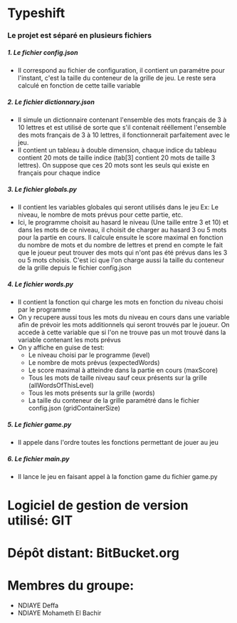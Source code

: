 # Typeshift
### Le projet est séparé en plusieurs fichiers
##### 1. Le fichier config.json
- Il correspond au fichier de configuration, il contient un paramétre pour l'instant, c'est la taille du conteneur
de la grille de jeu. Le reste sera calculé en fonction de cette taille variable
##### 2. Le fichier dictionnary.json
- Il simule un dictionnaire contenant l'ensemble des mots français de 3 à 10 lettres et est utilisé de sorte que
s'il contenait rééllement l'ensemble des mots français de 3 à 10 lettres, il fonctionnerait parfaitement avec le jeu.
- Il contient un tableau à double dimension, chaque indice du tableau contient 20 mots de taille indice
(tab[3] contient 20 mots de taille 3 lettres).
On suppose que ces 20 mots sont les seuls qui existe en français pour chaque indice
##### 3. Le fichier globals.py
- Il contient les variables globales qui seront utilisés dans le jeu
Ex: Le niveau, le nombre de mots prévus pour cette partie, etc.
- Ici, le programme choisit au hasard le niveau (Une taille entre 3 et 10) et dans les mots de ce niveau, il choisit de charger
au hasard 3 ou 5 mots pour la partie en cours. Il calcule ensuite le score maximal en fonction du nombre de mots et du
nombre de lettres et prend en compte le fait que le joueur peut trouver des mots qui n'ont pas été prévus dans les
3 ou 5 mots choisis. C'est ici que l'on charge aussi la taille du conteneur de la grille depuis le fichier config.json
##### 4. Le fichier words.py
- Il contient la fonction qui charge les mots en fonction du niveau choisi par le programme
- On y recupere aussi tous les mots du niveau en cours dans une variable afin de prévoir les mots additionnels qui
seront trouvés par le joueur. On accede à cette variable que si l'on ne trouve pas un mot trouvé dans la variable
contenant les mots prévus
- On y affiche en guise de test:
    - Le niveau choisi par le programme (level)
    - Le nombre de mots prévus (expectedWords)
    - Le score maximal à atteindre dans la partie en cours (maxScore)
    - Tous les mots de taille niveau sauf ceux présents sur la grille (allWordsOfThisLevel)
    - Tous les mots présents sur la grille (words)
    - La taille du conteneur de la grille paramétré dans le fichier config.json (gridContainerSize)
##### 5. Le fichier game.py
- Il appele dans l'ordre toutes les fonctions permettant de jouer au jeu
##### 6. Le fichier main.py
- Il lance le jeu en faisant appel à la fonction game du fichier game.py

# Logiciel de gestion de version utilisé: GIT
# Dépôt distant: BitBucket.org
# Membres du groupe:
- NDIAYE Deffa
- NDIAYE Mohameth El Bachir
